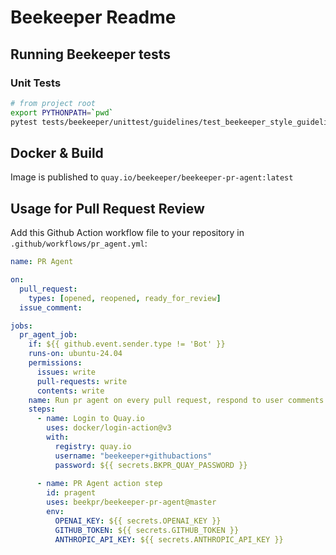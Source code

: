 # Beekeeper Readme


## Running Beekeeper tests

### Unit Tests

```bash
# from project root
export PYTHONPATH=`pwd`
pytest tests/beekeeper/unittest/guidelines/test_beekeeper_style_guidelines_checker.py  -v
```

## Docker & Build

Image is published to `quay.io/beekeeper/beekeeper-pr-agent:latest`

## Usage for Pull Request Review

Add this Github Action workflow file to your repository in `.github/workflows/pr_agent.yml`:

```yaml
name: PR Agent

on:
  pull_request:
    types: [opened, reopened, ready_for_review]
  issue_comment:

jobs:
  pr_agent_job:
    if: ${{ github.event.sender.type != 'Bot' }}
    runs-on: ubuntu-24.04
    permissions:
      issues: write
      pull-requests: write
      contents: write
    name: Run pr agent on every pull request, respond to user comments
    steps:
      - name: Login to Quay.io
        uses: docker/login-action@v3
        with:
          registry: quay.io
          username: "beekeeper+githubactions"
          password: ${{ secrets.BKPR_QUAY_PASSWORD }}
      
      - name: PR Agent action step
        id: pragent
        uses: beekpr/beekeeper-pr-agent@master
        env:
          OPENAI_KEY: ${{ secrets.OPENAI_KEY }}
          GITHUB_TOKEN: ${{ secrets.GITHUB_TOKEN }}
          ANTHROPIC_API_KEY: ${{ secrets.ANTHROPIC_API_KEY }}
```